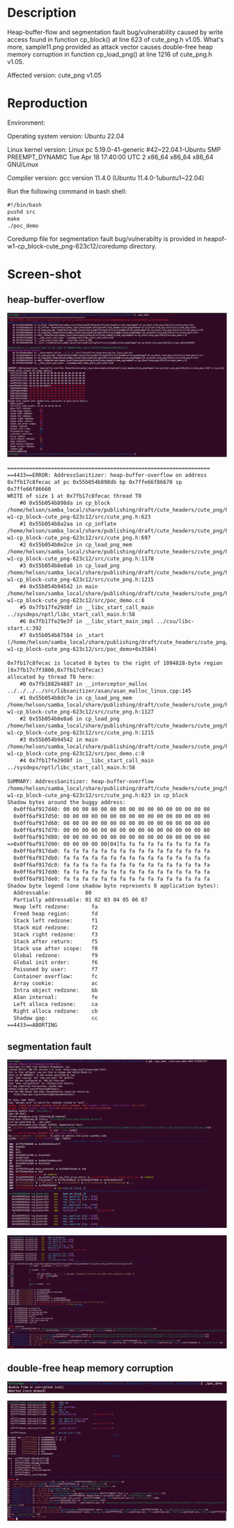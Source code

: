 # Description

Heap-buffer-flow and segmentation fault bug/vulnerability caused by write access found in function cp_block() at line 623 of cute_png.h v1.05. What's more, sample11.png provided as attack vector causes double-free heap memory corruption in function cp_load_png() at line 1216 of cute_png.h v1.05.



Affected version: cute_png v1.05



# Reproduction

Environment:



Operating system version: Ubuntu 22.04



Linux kernel version: Linux pc 5.19.0-41-generic #42~22.04.1-Ubuntu SMP PREEMPT_DYNAMIC Tue Apr 18 17:40:00 UTC 2 x86_64 x86_64 x86_64 GNU/Linux



Compiler version: gcc version 11.4.0 (Ubuntu 11.4.0-1ubuntu1~22.04)



Run the following command in bash shell:

```shell
#!/bin/bash 
pushd src
make
./poc_demo
```



Coredump file for segmentation fault bug/vulnerabilty is provided in heapof-w1-cp_block-cute_png-623c12/coredump directory.



# Screen-shot

## heap-buffer-overflow

![image-20240527234305280](vulDescription.assets/image-20240527234305280.png)



```shell
=================================================================
==4433==ERROR: AddressSanitizer: heap-buffer-overflow on address 0x7fb17c8fecac at pc 0x55b054b898db bp 0x7ffe66f86670 sp 0x7ffe66f86660
WRITE of size 1 at 0x7fb17c8fecac thread T0
    #0 0x55b054b898da in cp_block /home/helson/samba_local/share/publishing/draft/cute_headers/cute_png/heapof-w1-cp_block-cute_png-623c12/src/cute_png.h:623
    #1 0x55b054b8a2aa in cp_inflate /home/helson/samba_local/share/publishing/draft/cute_headers/cute_png/heapof-w1-cp_block-cute_png-623c12/src/cute_png.h:697
    #2 0x55b054b8e2ce in cp_load_png_mem /home/helson/samba_local/share/publishing/draft/cute_headers/cute_png/heapof-w1-cp_block-cute_png-623c12/src/cute_png.h:1178
    #3 0x55b054b8e8a6 in cp_load_png /home/helson/samba_local/share/publishing/draft/cute_headers/cute_png/heapof-w1-cp_block-cute_png-623c12/src/cute_png.h:1215
    #4 0x55b054b94542 in main /home/helson/samba_local/share/publishing/draft/cute_headers/cute_png/heapof-w1-cp_block-cute_png-623c12/src/poc_demo.c:8
    #5 0x7fb17fe29d8f in __libc_start_call_main ../sysdeps/nptl/libc_start_call_main.h:58
    #6 0x7fb17fe29e3f in __libc_start_main_impl ../csu/libc-start.c:392
    #7 0x55b054b87584 in _start (/home/helson/samba_local/share/publishing/draft/cute_headers/cute_png/heapof-w1-cp_block-cute_png-623c12/src/poc_demo+0x3584)

0x7fb17c8fecac is located 0 bytes to the right of 1094828-byte region [0x7fb17c7f3800,0x7fb17c8fecac)
allocated by thread T0 here:
    #0 0x7fb1802b4887 in __interceptor_malloc ../../../../src/libsanitizer/asan/asan_malloc_linux.cpp:145
    #1 0x55b054b8dc7e in cp_load_png_mem /home/helson/samba_local/share/publishing/draft/cute_headers/cute_png/heapof-w1-cp_block-cute_png-623c12/src/cute_png.h:1127
    #2 0x55b054b8e8a6 in cp_load_png /home/helson/samba_local/share/publishing/draft/cute_headers/cute_png/heapof-w1-cp_block-cute_png-623c12/src/cute_png.h:1215
    #3 0x55b054b94542 in main /home/helson/samba_local/share/publishing/draft/cute_headers/cute_png/heapof-w1-cp_block-cute_png-623c12/src/poc_demo.c:8
    #4 0x7fb17fe29d8f in __libc_start_call_main ../sysdeps/nptl/libc_start_call_main.h:58

SUMMARY: AddressSanitizer: heap-buffer-overflow /home/helson/samba_local/share/publishing/draft/cute_headers/cute_png/heapof-w1-cp_block-cute_png-623c12/src/cute_png.h:623 in cp_block
Shadow bytes around the buggy address:
  0x0ff6af917d40: 00 00 00 00 00 00 00 00 00 00 00 00 00 00 00 00
  0x0ff6af917d50: 00 00 00 00 00 00 00 00 00 00 00 00 00 00 00 00
  0x0ff6af917d60: 00 00 00 00 00 00 00 00 00 00 00 00 00 00 00 00
  0x0ff6af917d70: 00 00 00 00 00 00 00 00 00 00 00 00 00 00 00 00
  0x0ff6af917d80: 00 00 00 00 00 00 00 00 00 00 00 00 00 00 00 00
=>0x0ff6af917d90: 00 00 00 00 00[04]fa fa fa fa fa fa fa fa fa fa
  0x0ff6af917da0: fa fa fa fa fa fa fa fa fa fa fa fa fa fa fa fa
  0x0ff6af917db0: fa fa fa fa fa fa fa fa fa fa fa fa fa fa fa fa
  0x0ff6af917dc0: fa fa fa fa fa fa fa fa fa fa fa fa fa fa fa fa
  0x0ff6af917dd0: fa fa fa fa fa fa fa fa fa fa fa fa fa fa fa fa
  0x0ff6af917de0: fa fa fa fa fa fa fa fa fa fa fa fa fa fa fa fa
Shadow byte legend (one shadow byte represents 8 application bytes):
  Addressable:           00
  Partially addressable: 01 02 03 04 05 06 07 
  Heap left redzone:       fa
  Freed heap region:       fd
  Stack left redzone:      f1
  Stack mid redzone:       f2
  Stack right redzone:     f3
  Stack after return:      f5
  Stack use after scope:   f8
  Global redzone:          f9
  Global init order:       f6
  Poisoned by user:        f7
  Container overflow:      fc
  Array cookie:            ac
  Intra object redzone:    bb
  ASan internal:           fe
  Left alloca redzone:     ca
  Right alloca redzone:    cb
  Shadow gap:              cc
==4433==ABORTING

```



## segmentation fault

![image-20240529003645039](vulDescription.assets/image-20240529003645039.png)



![image-20240529003621619](vulDescription.assets/image-20240529003621619.png)



## double-free heap memory corruption

![image-20240529004018037](vulDescription.assets/image-20240529004018037.png)



![image-20240529004050305](vulDescription.assets/image-20240529004050305.png)
